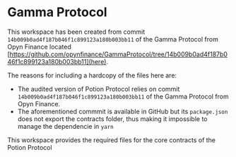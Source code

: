 # Gamma Protocol

This workspace has been created from commit `14b009b0ad4f187b046f1c899123a180b003bb11` of the Gamma Protocol from Opyn Finance located [https://github.com/opynfinance/GammaProtocol/tree/14b009b0ad4f187b046f1c899123a180b003bb11](here).

The reasons for including a hardcopy of the files here are:

- The audited version of Potion Protocol relies on commit `14b009b0ad4f187b046f1c899123a180b003bb11` of the Gamma Protocol from Opyn Finance.
- The aforementioned commmit is available in GitHub but its `package.json` does not export the contracts folder, thus making it impossible to manage the dependencie in `yarn`

This workspace provides the required files for the core contracts of the Potion Protocol
